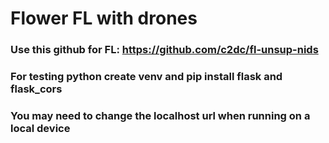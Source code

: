 # Flower FL with drones
### Use this github for FL: https://github.com/c2dc/fl-unsup-nids 
### For testing python create venv and pip install flask and flask_cors
### You may need to change the localhost url when running on a local device